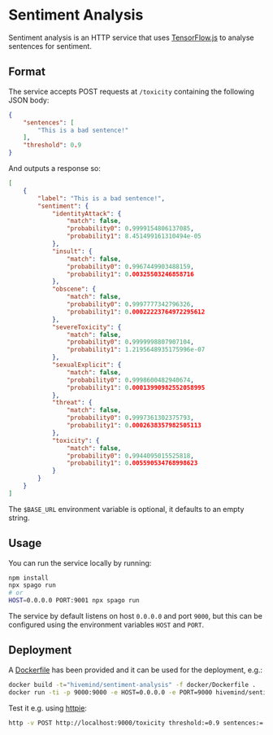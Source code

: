 # Sentiment Analysis

Sentiment analysis is an HTTP service that uses [TensorFlow.js](https://www.tensorflow.org/js) to analyse sentences for sentiment.

## Format

The service accepts POST requests at `/toxicity` containing the following JSON body:

```json
{
    "sentences": [
        "This is a bad sentence!"
    ],
    "threshold": 0.9
}
```

And outputs a response so:

```json
[
    {
        "label": "This is a bad sentence!",
        "sentiment": {
            "identityAttack": {
                "match": false,
                "probability0": 0.9999154806137085,
                "probability1": 8.451499161310494e-05
            },
            "insult": {
                "match": false,
                "probability0": 0.9967449903488159,
                "probability1": 0.00325503246858716
            },
            "obscene": {
                "match": false,
                "probability0": 0.9997777342796326,
                "probability1": 0.00022223764972295612
            },
            "severeToxicity": {
                "match": false,
                "probability0": 0.9999998807907104,
                "probability1": 1.2195648935175996e-07
            },
            "sexualExplicit": {
                "match": false,
                "probability0": 0.9998600482940674,
                "probability1": 0.00013990982552058995
            },
            "threat": {
                "match": false,
                "probability0": 0.9997361302375793,
                "probability1": 0.0002638357982505113
            },
            "toxicity": {
                "match": false,
                "probability0": 0.9944095015525818,
                "probability1": 0.005590534768998623
            }
        }
    }
]
```

The `$BASE_URL` environment variable is optional, it defaults to an empty string.

## Usage

You can run the service locally by running:

```sh
npm install
npx spago run
# or
HOST=0.0.0.0 PORT:9001 npx spago run
```

The service by default listens on host `0.0.0.0` and port `9000`, but this can be configured using the environment variables `HOST` and `PORT`.

## Deployment

A [Dockerfile](./docker/Dockerfile) has been provided and it can be used for the deployment, e.g.:

```sh
docker build -t="hivemind/sentiment-analysis" -f docker/Dockerfile .
docker run -ti -p 9000:9000 -e HOST=0.0.0.0 -e PORT=9000 hivemind/sentiment-analysis:latest
```

Test it e.g. using [httpie](https://httpie.org):

```sh
http -v POST http://localhost:9000/toxicity threshold:=0.9 sentences:='["This is a bad sentence!"]'
```
